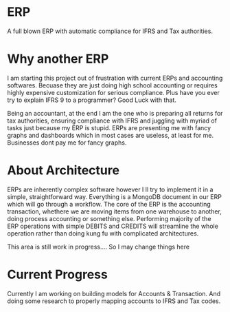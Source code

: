 # ERP
A full blown ERP with automatic compliance for IFRS and Tax authorities. 

# Why another ERP
I am starting this project out of frustration with current ERPs and accounting softwares. Becuase they are just doing high school accounting or requires highly expensive customization for serious compliance. Plus have you ever try to explain IFRS 9 to a programmer? Good Luck with that.

Being an accountant, at the end I am the one who is preparing all returns for tax authorities, ensuring compliance with IFRS and juggling with myriad of tasks just because my ERP is stupid. ERPs are presenting me with fancy graphs and dashboards which in most cases are useless, at least for me. Businesses dont pay me for fancy graphs. 

# About Architecture
ERPs are inherently complex software however I ll try to implement it in a simple, straightforward way. Everything is a MongoDB document in our ERP which will go through
a workflow. The core of the ERP is the accounting transaction, whethere we are moving items from one warehouse to another, doing process accounting or something else.
Performing majority of the ERP operations with simple DEBITS and CREDITS will streamline the whole operation rather than doing kung fu with complicated architectures.

This area is still work in progress.... So I may change things here

# Current Progress
Currently I am working on  building models for Accounts & Transaction. And doing some research to properly mapping accounts to IFRS and Tax codes.





